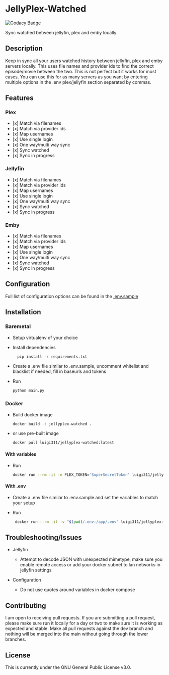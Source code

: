 # JellyPlex-Watched

[![Codacy Badge](https://app.codacy.com/project/badge/Grade/26b47c5db63942f28f02f207f692dc85)](https://www.codacy.com/gh/luigi311/JellyPlex-Watched/dashboard?utm_source=github.com\&utm_medium=referral\&utm_content=luigi311/JellyPlex-Watched\&utm_campaign=Badge_Grade)

Sync watched between jellyfin, plex and emby locally

## Description

Keep in sync all your users watched history between jellyfin, plex and emby servers locally. This uses file names and provider ids to find the correct episode/movie between the two. This is not perfect but it works for most cases. You can use this for as many servers as you want by entering multiple options in the .env plex/jellyfin section separated by commas.

## Features

### Plex

*   \[x] Match via filenames
*   \[x] Match via provider ids
*   \[x] Map usernames
*   \[x] Use single login
*   \[x] One way/multi way sync
*   \[x] Sync watched
*   \[x] Sync in progress

### Jellyfin

*   \[x] Match via filenames
*   \[x] Match via provider ids
*   \[x] Map usernames
*   \[x] Use single login
*   \[x] One way/multi way sync
*   \[x] Sync watched
*   \[x] Sync in progress

### Emby

*   \[x] Match via filenames
*   \[x] Match via provider ids
*   \[x] Map usernames
*   \[x] Use single login
*   \[x] One way/multi way sync
*   \[x] Sync watched
*   \[x] Sync in progress

## Configuration

Full list of configuration options can be found in the [.env.sample](.env.sample)

## Installation

### Baremetal

*   Setup virtualenv of your choice

*   Install dependencies

    ```bash
      pip install -r requirements.txt
    ```

*   Create a .env file similar to .env.sample, uncomment whitelist and blacklist if needed, fill in baseurls and tokens

*   Run

    ```bash
    python main.py
    ```

### Docker

*   Build docker image

    ```bash
    docker build -t jellyplex-watched .
    ```

*   or use pre-built image

    ```bash
    docker pull luigi311/jellyplex-watched:latest
    ```

#### With variables

*   Run

    ```bash
    docker run --rm -it -e PLEX_TOKEN='SuperSecretToken' luigi311/jellyplex-watched:latest
    ```

#### With .env

*   Create a .env file similar to .env.sample and set the variables to match your setup

*   Run

    ```bash
     docker run --rm -it -v "$(pwd)/.env:/app/.env" luigi311/jellyplex-watched:latest
    ```

## Troubleshooting/Issues

*   Jellyfin
    *   Attempt to decode JSON with unexpected mimetype, make sure you enable remote access or add your docker subnet to lan networks in jellyfin settings

*   Configuration
    *   Do not use quotes around variables in docker compose


## Contributing

I am open to receiving pull requests. If you are submitting a pull request, please make sure run it locally for a day or two to make sure it is working as expected and stable. Make all pull requests against the dev branch and nothing will be merged into the main without going through the lower branches.

## License

This is currently under the GNU General Public License v3.0.

